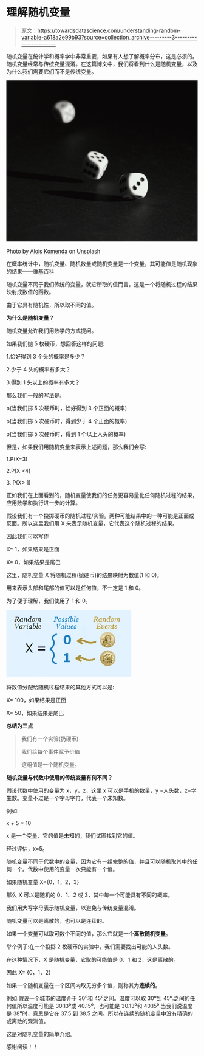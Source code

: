# 理解随机变量

> 原文：<https://towardsdatascience.com/understanding-random-variable-a618a2e99b93?source=collection_archive---------3----------------------->

随机变量在统计学和概率学中非常重要，如果有人想了解概率分布，这是必须的。随机变量经常与传统变量混淆。在这篇博文中，我们将看到什么是随机变量，以及为什么我们需要它们而不是传统变量。

![](img/e9aaf56b4ee7f0afdb513ed8b0444d88.png)

Photo by [Alois Komenda](https://unsplash.com/@aloisk?utm_source=medium&utm_medium=referral) on [Unsplash](https://unsplash.com?utm_source=medium&utm_medium=referral)

在概率统计中，随机变量、随机数量或随机变量是一个变量，其可能值是随机现象的结果——维基百科

随机变量不同于我们传统的变量，就它所取的值而言。这是一个将随机过程的结果映射成数值的函数。

由于它具有随机性，所以取不同的值。

**为什么是随机变量？**

随机变量允许我们用数学的方式提问。

如果我们抛 5 枚硬币，想回答这样的问题:

1.恰好得到 3 个头的概率是多少？

2.少于 4 头的概率有多大？

3.得到 1 头以上的概率有多大？

那么我们一般的写法是:

p(当我们掷 5 次硬币时，恰好得到 3 个正面的概率)

p(当我们掷 5 次硬币时，得到少于 4 个正面的概率)

p(当我们掷 5 次硬币时，得到 1 个以上人头的概率)

但是，如果我们用随机变量来表示上述问题，那么我们会写:

1.P(X=3)

2.P(X <4)

3\. P(X> 1)

正如我们在上面看到的，随机变量使我们的任务更容易量化任何随机过程的结果，应用数学和执行进一步的计算。

假设我们有一个投掷硬币的随机过程/实验。两种可能结果中的一种可能是正面或反面。所以这里我们用 X 来表示随机变量，它代表这个随机过程的结果。

因此我们可以写作

X= 1，如果结果是正面

X= 0，如果结果是尾巴

这里，随机变量 X 将随机过程(抛硬币)的结果映射为数值(1 和 0)。

用来表示头部和尾部的值可以是任何值，不一定是 1 和 0。

为了便于理解，我们使用了 1 和 0。

![](img/cad55f2194ef65ce3e98dd0802cf26b7.png)

将数值分配给随机过程结果的其他方式可以是:

X= 100，如果结果是正面

X= 50，如果结果是尾巴

**总结为三点**

> 我们有一个实验(扔硬币)
> 
> 我们给每个事件赋予价值
> 
> 这组值是一个随机变量。

**随机变量与代数中使用的传统变量有何不同？**

假设代数中使用的变量为 x，y，z，这里 x 可以是手机的数量，y =人头数，z=学生数。变量不过是一个字母字符，代表一个未知数。

例如:

x + 5 = 10

x 是一个变量，它的值是未知的，我们试图找到它的值。

经过评估，x=5。

随机变量不同于代数中的变量，因为它有一组完整的值，并且可以随机取其中的任何一个。代数中使用的变量一次只能有一个值。

如果随机变量 X={0，1，2，3}

那么 X 可以是随机的 0、1、2 或 3，其中每一个可能具有不同的概率。

我们用大写字母表示随机变量，以避免与传统变量混淆。

随机变量可以是离散的，也可以是连续的。

如果一个变量可以取可数个不同的值，那么它就是一个**离散随机变量**。

举个例子:在一个投掷 2 枚硬币的实验中，我们需要找出可能的人头数。

在这种情况下，X 是随机变量，它取的可能值是 0、1 和 2，这是离散的。

因此 X= {0，1，2}

如果一个随机变量在一个区间内取无穷多个值，则称其为**连续的**。

例如:假设一个城市的温度介于 30⁰和 45⁰之间。温度可以取 30⁰到 45⁰.之间的任何值所以温度可能是 30.13⁰或 40.15⁰，也可能是 30.13⁰和 40.15⁰.当我们说温度是 38⁰时，意思是它在 37.5 到 38.5 之间。所以在连续的随机变量中没有精确的或离散的观测值。

这是对随机变量的简单介绍。

感谢阅读！！